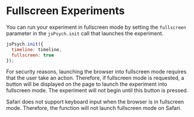 # Fullscreen Experiments

You can run your experiment in fullscreen mode by setting the `fullscreen` parameter in the `jsPsych.init` call that launches the experiment.

```javascript
jsPsych.init({
  timeline: timeline,
  fullscreen: true
});
```

For security reasons, launching the browser into fullscreen mode requires that the user take an action. Therefore, if fullscreen mode is requested, a button will be displayed on the page to launch the experiment into fullscreen mode. The experiment will not begin until this button is pressed.

Safari does not support keyboard input when the browser is in fullscreen mode. Therefore, the function will not launch fullscreen mode on Safari.
